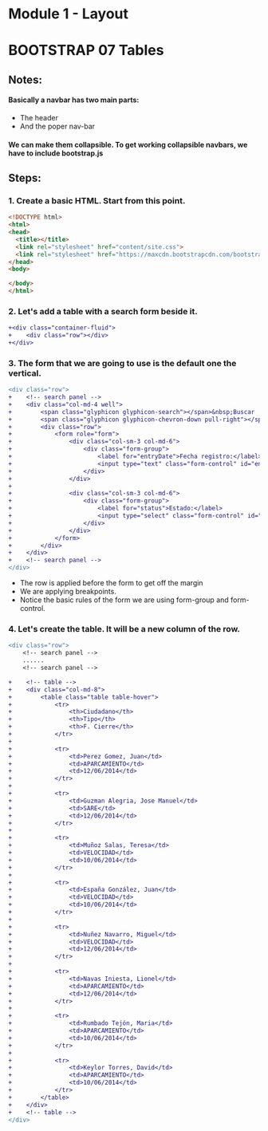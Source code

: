 # Module 1 - Layout

# BOOTSTRAP 07 Tables 

## Notes: 

#### Basically a navbar has two main parts:

* The header
* And the poper nav-bar

#### We can make them collapsible. To get working collapsible navbars, we have to include bootstrap.js

## Steps:

### 1. Create a basic HTML. Start from this point. 

```html
<!DOCTYPE html>
<html>
<head>
  <title></title>
  <link rel="stylesheet" href="content/site.css">
  <link rel="stylesheet" href="https://maxcdn.bootstrapcdn.com/bootstrap/3.3.7/css/bootstrap.min.css" integrity="sha384-BVYiiSIFeK1dGmJRAkycuHAHRg32OmUcww7on3RYdg4Va+PmSTsz/K68vbdEjh4u" crossorigin="anonymous">
</head>
<body>

</body>
</html>
```
### 2. Let's add a table with a search form beside it.

```diff
+<div class="container-fluid">
+    <div class="row"></div>
+</div>
```

### 3. The form  that we are going to use is the default one the vertical.

```diff
<div class="row">
+    <!-- search panel -->
+    <div class="col-md-4 well">
+        <span class="glyphicon glyphicon-search"></span>&nbsp;Buscar
+        <span class="glyphicon glyphicon-chevron-down pull-right"></span>
+        <div class="row">
+            <form role="form">
+                <div class="col-sm-3 col-md-6">
+                    <div class="form-group">
+                        <label for="entryDate">Fecha registro:</label>
+                        <input type="text" class="form-control" id="entryDate" />
+                    </div>
+                </div>
+
+                <div class="col-sm-3 col-md-6">
+                    <div class="form-group">
+                        <label for="status">Estado:</label>
+                        <input type="select" class="form-control" id="status" />
+                    </div>
+                </div>
+            </form>
+        </div>
+    </div>
+    <!-- search panel -->
</div>
```
* The row is applied before the form to get off the margin
* We are applying breakpoints.
* Notice the basic rules of the form we are using form-group and form-control.

### 4. Let's create the table. It will be a new column of the row.

```diff
<div class="row">
    <!-- search panel -->
    ......
    <!-- search panel -->

+    <!-- table -->
+    <div class="col-md-8">
+        <table class="table table-hover">
+            <tr>
+                <th>Ciudadano</th>
+                <th>Tipo</th>
+                <th>F. Cierre</th>
+            </tr>
+
+            <tr>
+                <td>Perez Gomez, Juan</td>
+                <td>APARCAMIENTO</td>
+                <td>12/06/2014</td>
+            </tr>
+
+            <tr>
+                <td>Guzman Alegria, Jose Manuel</td>
+                <td>SARE</td>
+                <td>12/06/2014</td>
+            </tr>
+
+            <tr>
+                <td>Muñoz Salas, Teresa</td>
+                <td>VELOCIDAD</td>
+                <td>10/06/2014</td>
+            </tr>
+
+            <tr>
+                <td>España González, Juan</td>
+                <td>VELOCIDAD</td>
+                <td>10/06/2014</td>
+            </tr>
+
+            <tr>
+                <td>Nuñez Navarro, Miguel</td>
+                <td>VELOCIDAD</td>
+                <td>12/06/2014</td>
+            </tr>
+
+            <tr>
+                <td>Navas Iniesta, Lionel</td>
+                <td>APARCAMIENTO</td>
+                <td>12/06/2014</td>
+            </tr>
+
+            <tr>
+                <td>Rumbado Tejón, Maria</td>
+                <td>APARCAMIENTO</td>
+                <td>10/06/2014</td>
+            </tr>
+
+            <tr>
+                <td>Keylor Torres, David</td>
+                <td>APARCAMIENTO</td>
+                <td>10/06/2014</td>
+            </tr>
+        </table>
+    </div>
+    <!-- table -->
</div>
```

